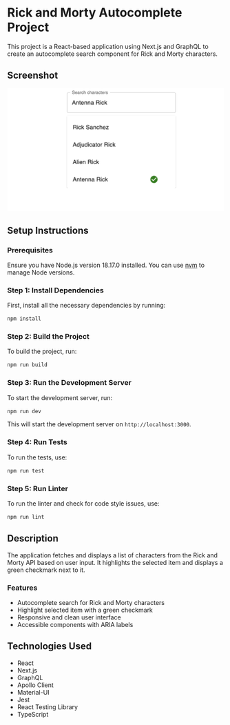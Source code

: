 # Rick and Morty Autocomplete Project

This project is a React-based application using Next.js and GraphQL to create an autocomplete search component for Rick and Morty characters.

## Screenshot

![Screenshot of the application](./public/screenshot.png)

## Setup Instructions

### Prerequisites

Ensure you have Node.js version 18.17.0 installed. You can use [nvm](https://github.com/nvm-sh/nvm) to manage Node versions.

### Step 1: Install Dependencies

First, install all the necessary dependencies by running:

```bash
npm install
```

### Step 2: Build the Project

To build the project, run:

```bash
npm run build
```

### Step 3: Run the Development Server

To start the development server, run:

```bash
npm run dev
```

This will start the development server on `http://localhost:3000`.

### Step 4: Run Tests

To run the tests, use:

```bash
npm run test
```

### Step 5: Run Linter

To run the linter and check for code style issues, use:

```bash
npm run lint
```

## Description

The application fetches and displays a list of characters from the Rick and Morty API based on user input. It highlights the selected item and displays a green checkmark next to it.

### Features

- Autocomplete search for Rick and Morty characters
- Highlight selected item with a green checkmark
- Responsive and clean user interface
- Accessible components with ARIA labels

## Technologies Used

- React
- Next.js
- GraphQL
- Apollo Client
- Material-UI
- Jest
- React Testing Library
- TypeScript